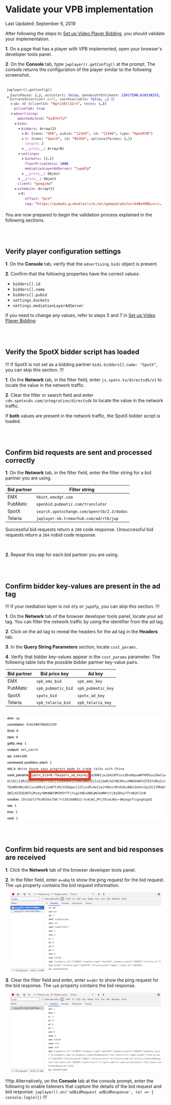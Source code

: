 # Validate your VPB implementation

Last Updated: September 6, 2019

After following the steps to [Set up Video Player Bidding](../set-up-video-player-bidding), you should validate your implementation. 

**1**. On a page that has a player with VPB implemented, open your browser's developer tools panel. 

**2**. On the **Console** tab, type `jwplayer().getConfig()` at the prompt. The console returns the configuration of the player similar to the following screenshot.

&nbsp;&nbsp;&nbsp; ![](../img/vpb/vpb-getConfig-sm.png)

You are now prepared to begin the validation process explained in the following sections.

<br />
<br />

## Verify player configuration settings

**1**. On the **Console** tab, verify that the `advertising.bids` object is present.

**2**. Confirm that the following properties have the correct values:

* `bidders[].id`
* `bidders[].name`
* `bidders[].pubid`
* `settings.buckets`
* `settings.mediationLayerAdServer`

If you need to change any values, refer to steps 5 and 7 in [Set up Video Player Bidding](../set-up-video-player-bidding)

<br />
<br />

## Verify the SpotX bidder script has loaded

!!!
If SpotX is not set as a bidding partner `bids.bidders[].name: "SpotX"`, you can skip this section.
!!!

**1**. On the **Network** tab, in the filter field, enter `js.spotx.tv/directsdk/v1` to locate the value in the network traffic.

**2**. Clear the filter or search field and enter `cdn.spotxcdn.com/integration/directsdk` to locate the value in the network traffic.

If **both** values are present in the network traffic, the SpotX bidder script is loaded.

<br />
<br />

## Confirm bid requests are sent and processed correctly

**1**. On the **Network** tab, in the filter field, enter the filter string for a bid partner you are using.

| Bid partner | Filter string |
| --- | --- |
| EMX | `hbint.emxdgt.com` |
| PubMatic | `openbid.pubmatic.com/translator` |
| SpotX | `search.spotxchange.com/openrtb/2.3/dados` |
| Telaria | `jwplayer.eb.tremorhub.com/ad/rtb/jwp` |

Successful bid requests return a `200` code response. Unsuccessful bid requests return a `204` nobid code response.

<br />

**2**. Repeat this step for each bid partner you are using.

<br />
<br />

## Confirm bidder key-values are present in the ad tag

!!!
If your mediation layer is not `dfp` or `jwpdfp`, you can skip this section.
!!!

**1**. On the **Network** tab of the browser developer tools panel, locate your ad tag. You can filter the network traffic by using the identifier from the ad tag.

**2**. Click on the ad tag to reveal the headers for the ad tag in the **Headers** tab.

**3**. In the **Query String Parameters** section, locate `cust_params.`

**4**. Verify that bidder key-values appear in the `cust_params` parameter. The following table lists the possible bidder partner key-value pairs.

| Bid partner | Bid price key | Ad key |
| --- | --- | -- |
| EMX | `vpb_emx_bid` | `vpb_emx_key` |
| PubMatic | `vpb_pubmatic_bid` | `vpb_pubmatic_key` |
| SpotX | `spotx_bid` | `spotx_ad_key` |
| Telaria | `vpb_telaria_bid` | `vpb_telaria_key` |

&nbsp;&nbsp;&nbsp; ![](../img/vpb/vpb-cust-params.png)

<br />
<br />

## Confirm bid requests are sent and bid responses are received

**1**. Click the **Network** tab of the browser developer tools panel.

**2**. In the filter field, enter `e=abq` to show the ping request for the bid request. The `vpb` property contains the bid request information.

&nbsp;&nbsp;&nbsp; ![](../img/vpb/vpb-network-bid-request-sm.png)

**3**. Clear the filter field and enter, enter `e=abr` to show the ping request for the bid response. The `vpb` property contains the bid response.

&nbsp;&nbsp;&nbsp; ![](../img/vpb/vpb-network-bid-response-sm.png)

!!!tip
Alternatively, on the **Console** tab at the console prompt, enter the following to enable listeners that capture the details of the bid request and bid response: `jwplayer().on('adBidRequest adBidResponse', (e) => { console.log(e)})`
!!!